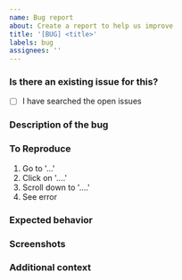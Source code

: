 ```yaml
---
name: Bug report
about: Create a report to help us improve
title: '[BUG] <title>'
labels: bug
assignees: ''
---
```


### Is there an existing issue for this?

<!--- Before you create a new bug report, please do a search in open issues to check if the issue has already been reported. -->
<!--- Put an `x` in the box below -->

- [ ] I have searched the open issues

### Description of the bug

<!-- A clear and concise description of what the bug is. -->

### To Reproduce

<!--- Steps to reproduce the behavior -->

1. Go to '...'
2. Click on '....'
3. Scroll down to '....'
4. See error

### Expected behavior

<!--- A clear and concise description of what you expected to happen. -->

### Screenshots

<!--- A clear and concise description of what you expected to happen. -->

### Additional context

<!--- Add any other context about the problem here. -->
